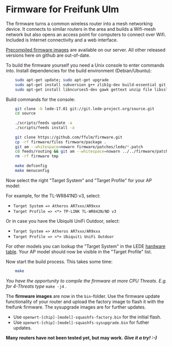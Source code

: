 Firmware for Freifunk Ulm
=========================

The firmware turns a common wireless router into a mesh networking device.
It connects to similar routers in the area and builds a Wifi-mesh network
but also opens an access point for computers to connect over Wifi.
Included is Internet connectivity and a web interface.

[Precompiled firmware images](https://map.freifunk-ulm.de/firmware/latest/ "Precompiled firmware images") are available on our server. All other released versions here on github are out-of-date.

To build the firmware yourself you need a Unix console to enter commands into.
Install dependencies for the build environment (Debian/Ubuntu):

```bash
    sudo apt-get update; sudo apt-get upgrade
    sudo apt-get install subversion g++ zlib1g-dev build-essential git python
    sudo apt-get install libncurses5-dev gawk gettext unzip file libssl-dev wget
```
Build commands for the console:

```bash
    git clone -b lede-17.01 git://git.lede-project.org/source.git
    cd source
    
    ./scripts/feeds update -a
    ./scripts/feeds install -a
    
    git clone https://github.com/ffulm/firmware.git
    cp -rf firmware/files firmware/package .
    git am --whitespace=nowarn firmware/patches/lede/*.patch
    cd feeds/routing && git am --whitespace=nowarn ../../firmware/patches/routing/*.patch && cd -
    rm -rf firmware tmp
    
    make defconfig
    make menuconfig
```
Now select the right "Target System" and "Target Profile" for your AP model:

For example, for the TL-WR841ND v3, select:
* `Target System => Atheros AR7xxx/AR9xxx`
* `Target Profile => <*> TP-LINK TL-WR842N/ND v3`

Or in case you have the Ubiquiti UniFi Outdoor, select:
* `Target System => Atheros AR7xxx/AR9xxx`
* `Target Profile => <*> Ubiquiti UniFi Outdoor`

For other models you can lookup the "Target System" in the LEDE
[hardware table](https://lede-project.org/toh/start). Your AP model
should now be visible in the "Target Profile" list.

Now start the build process. This takes some time:

```bash
    make
```
*You have the opportunity to compile the firmware at more CPU Threats. 
E.g. for 4-Threats type* `make -j4` .

The **firmware images** are now in the `bin`-folder. Use the firmware update
functionality of your router and upload the factory image to flash it with the freifunk firmware. The sysupgrade
images are for further updates.

* Use `openwrt-[chip]-[model]-squashfs-factory.bin` for the initial flash.
* Use `openwrt-[chip]-[model]-squashfs-sysupgrade.bin` for futher updates.

**Many routers have not been tested yet, but may work.**
***Give it a try! :-)***
